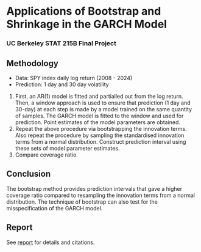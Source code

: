 # Applications of Bootstrap and Shrinkage in the GARCH Model
### UC Berkeley STAT 215B Final Project

## Methodology
- Data: SPY index daily log return (2008 - 2024)
- Prediction: 1 day and 30 day volatility

1. First, an AR(1) model is fitted and partialled out from the log return. Then, a window approach is used to ensure that prediction (1 day and 30-day) at each step is made by a model trained on the same quantity of samples. The GARCH model is fitted to the window and used for prediction. Point estimates of the model parameters are obtained.
2. Repeat the above procedure via bootstrapping the innovation terms. Also repeat the procedure by sampling the standardised innovation terms from a normal distribution. Construct prediction interval using these sets of model parameter estimates.
3. Compare coverage ratio.

## Conclusion
The bootstrap method provides prediction intervals that gave a higher coverage ratio compared to resampling the innovation terms from a normal distribution. The technique of bootstrap can also test for the misspecification of the GARCH model.

## Report
See [report](https://github.com/jianzhi-1/GARCH-Prediction/blob/main/STAT215BReport.pdf) for details and citations.